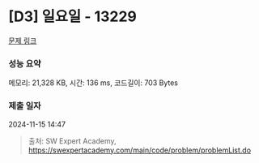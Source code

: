 # [D3] 일요일 - 13229 

[문제 링크](https://swexpertacademy.com/main/code/problem/problemDetail.do?contestProbId=AX0SaDW6L2oDFASs) 

### 성능 요약

메모리: 21,328 KB, 시간: 136 ms, 코드길이: 703 Bytes

### 제출 일자

2024-11-15 14:47



> 출처: SW Expert Academy, https://swexpertacademy.com/main/code/problem/problemList.do